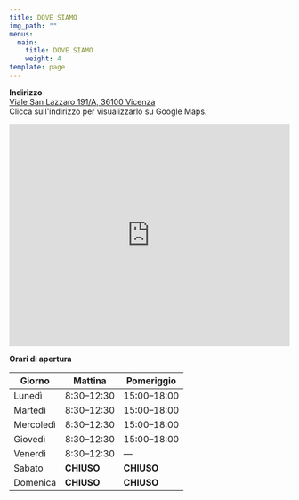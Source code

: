 ```yaml
---
title: DOVE SIAMO
img_path: ""
menus:
  main:
    title: DOVE SIAMO
    weight: 4
template: page
---
```


**Indirizzo**  
[Viale San Lazzaro 191/A, 36100 Vicenza](https://www.google.com/maps?q=Viale+San+Lazzaro+191/A,+36100+Vicenza)  
Clicca sull'indirizzo per visualizzarlo su Google Maps.

<iframe  
  src="https://www.google.com/maps/embed?pb=!1m18!1m12!1m3!1d2791.654882106908!2d11.527841215830584!3d45.54753747910143!2m3!1f0!2f0!3f0!3m2!1i1024!2i768!4f13.1!3m3!1m2!1s0x4778d3b7c2ea02e1%3A0xcdf3ac98b75e1f28!2sViale%20San%20Lazzaro%2C%20191A%2C%2036100%20Vicenza%20VI!5e0!3m2!1sit!2sit!4v1682523799506!5m2!1sit!2sit"  
  width="100%"  
  height="400"  
  style="border:0;"  
  allowfullscreen=""  
  loading="lazy"  
  referrerpolicy="no-referrer-when-downgrade">
</iframe>

**Orari di apertura**

| Giorno      | Mattina         | Pomeriggio   |
|-------------|------------------|--------------|
| Lunedì      | 8:30–12:30       | 15:00–18:00  |
| Martedì     | 8:30–12:30       | 15:00–18:00  |
| Mercoledì   | 8:30–12:30       | 15:00–18:00  |
| Giovedì     | 8:30–12:30       | 15:00–18:00  |
| Venerdì     | 8:30–12:30       | —            |
| Sabato      | **CHIUSO**       | **CHIUSO**   |
| Domenica    | **CHIUSO**       | **CHIUSO**   |
